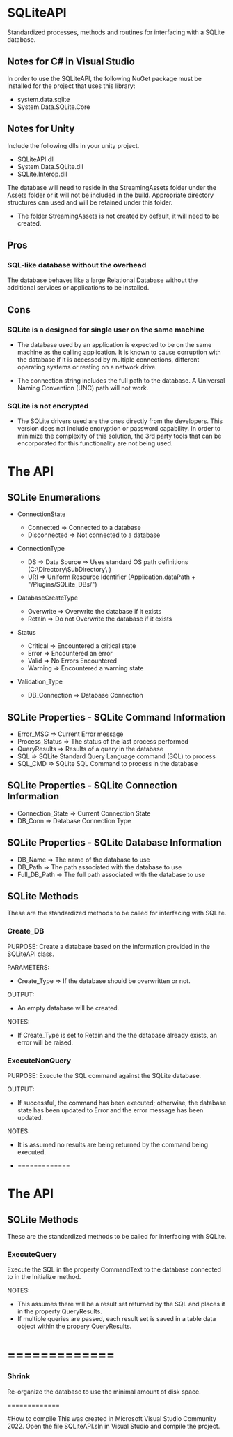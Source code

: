 # SQLiteAPI
Standardized processes, methods and routines for interfacing with a SQLite database.

## Notes for C# in Visual Studio
In order to use the SQLiteAPI, the following NuGet package must be installed for the project that uses this library:
* system.data.sqlite
* System.Data.SQLite.Core

## Notes for Unity
Include the following dlls in your unity project.
- SQLiteAPI.dll
- System.Data.SQLite.dll
- SQLite.Interop.dll

The database will need to reside in the StreamingAssets folder under the Assets folder or it will not be included in
the build.  Appropriate directory structures can used and will be retained under this folder.
- The folder StreamingAssets is not created by default, it will need to be created.

## Pros
### SQL-like database without the overhead
The database behaves like a large Relational Database without the additional services or applications to be installed.

## Cons
### SQLite is a designed for single user on the same machine
* The database used by an application is expected to be on the same machine as the calling application.  It is known to cause corruption with
  the database if it is accessed by multiple connections, different operating systems or resting on a network drive.

* The connection string includes the full path to the database.  A Universal Naming Convention (UNC) path will not work.

### SQLite is not encrypted
* The SQLite drivers used are the ones directly from the developers.  This version does not include encryption or password capability.
  In order to minimize the complexity of this solution, the 3rd party tools that can be encorporated for this functionality are not
  being used.

# The API

## SQLite Enumerations
* ConnectionState
  * Connected    => Connected to a database
  * Disconnected => Not connected to a database

* ConnectionType
  * DS	=> Data Source => Uses standard OS path definitions (C:\Directory\SubDirectory\ )
  * URI	=> Uniform Resource Identifier (Application.dataPath + "/Plugins/SQLite_DBs/")

* DatabaseCreateType
  * Overwrite => Overwrite the database if it exists
  * Retain	  => Do not Overwrite the database if it exists

* Status
  * Critical    => Encountered a critical state
  * Error		=> Encountered an error
  * Valid		=> No Errors Encountered
  * Warning		=> Encountered a warning state

* Validation_Type
  * DB_Connection => Database Connection

## SQLite Properties - SQLite Command Information
* Error_MSG      => Current Error message
* Process_Status => The status of the last process performed
* QueryResults   => Results of a query in the database
* SQL            => SQLite Standard Query Language command (SQL) to process
* SQL_CMD        => SQLite SQL Command to process in the database

## SQLite Properties - SQLite Connection Information
* Connection_State => Current Connection State
* DB_Conn          => Database Connection Type

## SQLite Properties - SQLite Database Information
* DB_Name       => The name of the database to use
* DB_Path       => The path associated with the database to use
* Full_DB_Path  => The full path associated with the database to use

## SQLite Methods
These are the standardized methods to be called for interfacing with SQLite.

### Create_DB
PURPOSE:
Create a database based on the information provided in the SQLiteAPI class.

PARAMETERS:
- Create_Type => If the database should be overwritten or not.

OUTPUT:
- An empty database will be created.

NOTES:
- If Create_Type is set to Retain and the the database already exists, an error will be raised.

### ExecuteNonQuery
PURPOSE:
Execute the SQL command against the SQLite database.

OUTPUT:
- If successful, the command has been executed; otherwise, the database state has been updated 
  to Error and the error message has been updated.

NOTES:
- It is assumed no results are being returned by the command being executed.

* =============

# The API

## SQLite Methods
These are the standardized methods to be called for interfacing with SQLite.

### ExecuteQuery
Execute the SQL in the property CommandText to the database connected to in the Initialize method.

NOTES:
* This assumes there will be a result set returned by the SQL and places it in the property QueryResults.
* If multiple queries are passed, each result set is saved in a table data object within the propery QueryResults.

=============
=============

### Shrink
Re-organize the database to use the minimal amount of disk space.

=============

#How to compile
This was created in Microsoft Visual Studio Community 2022.  Open the file SQLiteAPI.sln in Visual Studio and compile the project.
